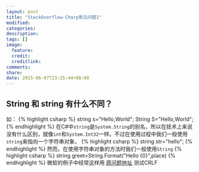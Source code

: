 ```yaml
---
layout: post
title: "StackOverflow-Charp常见问题1"
modified:
categories: 
description:
tags: []
image:
  feature:
  credit:
  creditlink:
comments:
share:
date: 2015-06-07T23:25:44+08:00
---
```

## String 和 string 有什么不同？
如：
{% highlight csharp %}
string s="Hello,World";
String S="Hello,World";
{% endhighlight %}
在C#中```string```是```System.String```的别名，所以在技术上来说没有什么区别，就像```int```和```System.Int32```一样。不过在使用过程中我们一般使用```string```来指向一个字符串对象，
{% highlight csharp %}
string str="hello";
{% endhighlight %}
然而，在使用字符串对象的方法时我们一般使用```String```
{% highlight csharp %}
string greet=String.Format("Hello {0}",place)
{% endhighlight %}
微软的例子中经常这样用
 [原问题地址](http://stackoverflow.com/questions/7074/whats-the-difference-between-string-and-String/7077#7077) 
测试CRLF